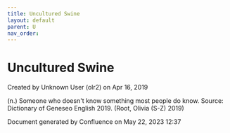 ```yaml
---
title: Uncultured Swine
layout: default
parent: U
nav_order:
---
```


# Uncultured Swine

Created by  Unknown User (olr2) on Apr 16, 2019

(n.) Someone who doesn't know something most people do know. Source: Dictionary of Geneseo English 2019. (Root, Olivia (S-Z) 2019)

Document generated by Confluence on May 22, 2023 12:37


